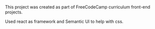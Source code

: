 This project was created as part of FreeCodeCamp curriculum front-end projects.

Used react as framework and Semantic UI to help with css.
